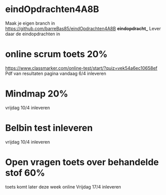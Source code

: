 # eindOpdrachten4A8B
Maak je eigen branch in https://github.com/barreBas85/eindOpdrachten4A8B
**eindopdracht_<JOUWNAAM>**
Lever daar de eindopdrachten in

# online scrum toets 20%
https://www.classmarker.com/online-test/start/?quiz=vek54a6ec10658ef
Pdf van resultaten pagina vandaag 6/4 inleveren

# Mindmap 20% 
vrijdag 10/4 inleveren

# Belbin test inleveren
vrijdag 10/4 inleveren 

# Open vragen toets over behandelde stof 60%
toets komt later deze week online 
Vrijdag 17/4 inleveren
